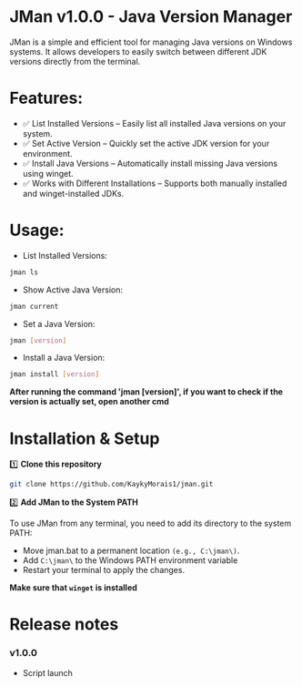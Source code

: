 # JMan v1.0.0 - Java Version Manager
JMan is a simple and efficient tool for managing Java versions on Windows systems. It allows developers to easily switch between different JDK versions directly from the terminal.

# Features:
- ✅ List Installed Versions – Easily list all installed Java versions on your system.
- ✅ Set Active Version – Quickly set the active JDK version for your environment.
- ✅ Install Java Versions – Automatically install missing Java versions using winget.
- ✅ Works with Different Installations – Supports both manually installed and winget-installed JDKs.

# Usage:
- List Installed Versions:
```bash
jman ls
```

- Show Active Java Version:
```bash
jman current
```
- Set a Java Version:
```bash
jman [version]
```

- Install a Java Version:
```bash
jman install [version]
```

**After running the command 'jman [version]', if you want to check if the version is actually set, open another cmd**

# Installation & Setup
1️⃣ **Clone this repository**
```bash
git clone https://github.com/KaykyMorais1/jman.git
```

2️⃣ **Add JMan to the System PATH**

To use JMan from any terminal, you need to add its directory to the system PATH:

- Move jman.bat to a permanent location `(e.g., C:\jman\)`.
- Add `C:\jman\` to the Windows PATH environment variable
- Restart your terminal to apply the changes.

**Make sure that `winget` is installed**

# Release notes

### v1.0.0
- Script launch
